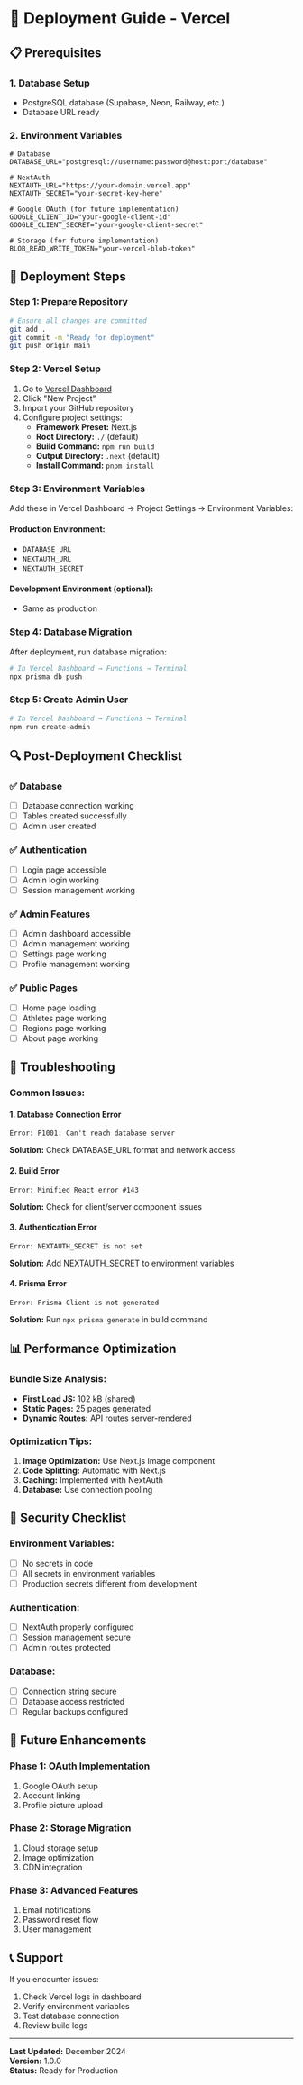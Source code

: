 # 🚀 Deployment Guide - Vercel

## 📋 Prerequisites

### 1. Database Setup
- PostgreSQL database (Supabase, Neon, Railway, etc.)
- Database URL ready

### 2. Environment Variables
```env
# Database
DATABASE_URL="postgresql://username:password@host:port/database"

# NextAuth
NEXTAUTH_URL="https://your-domain.vercel.app"
NEXTAUTH_SECRET="your-secret-key-here"

# Google OAuth (for future implementation)
GOOGLE_CLIENT_ID="your-google-client-id"
GOOGLE_CLIENT_SECRET="your-google-client-secret"

# Storage (for future implementation)
BLOB_READ_WRITE_TOKEN="your-vercel-blob-token"
```

## 🔧 Deployment Steps

### Step 1: Prepare Repository
```bash
# Ensure all changes are committed
git add .
git commit -m "Ready for deployment"
git push origin main
```

### Step 2: Vercel Setup
1. Go to [Vercel Dashboard](https://vercel.com/dashboard)
2. Click "New Project"
3. Import your GitHub repository
4. Configure project settings:
   - **Framework Preset:** Next.js
   - **Root Directory:** `./` (default)
   - **Build Command:** `npm run build`
   - **Output Directory:** `.next` (default)
   - **Install Command:** `pnpm install`

### Step 3: Environment Variables
Add these in Vercel Dashboard → Project Settings → Environment Variables:

#### Production Environment:
- `DATABASE_URL`
- `NEXTAUTH_URL`
- `NEXTAUTH_SECRET`

#### Development Environment (optional):
- Same as production

### Step 4: Database Migration
After deployment, run database migration:
```bash
# In Vercel Dashboard → Functions → Terminal
npx prisma db push
```

### Step 5: Create Admin User
```bash
# In Vercel Dashboard → Functions → Terminal
npm run create-admin
```

## 🔍 Post-Deployment Checklist

### ✅ Database
- [ ] Database connection working
- [ ] Tables created successfully
- [ ] Admin user created

### ✅ Authentication
- [ ] Login page accessible
- [ ] Admin login working
- [ ] Session management working

### ✅ Admin Features
- [ ] Admin dashboard accessible
- [ ] Admin management working
- [ ] Settings page working
- [ ] Profile management working

### ✅ Public Pages
- [ ] Home page loading
- [ ] Athletes page working
- [ ] Regions page working
- [ ] About page working

## 🐛 Troubleshooting

### Common Issues:

#### 1. Database Connection Error
```
Error: P1001: Can't reach database server
```
**Solution:** Check DATABASE_URL format and network access

#### 2. Build Error
```
Error: Minified React error #143
```
**Solution:** Check for client/server component issues

#### 3. Authentication Error
```
Error: NEXTAUTH_SECRET is not set
```
**Solution:** Add NEXTAUTH_SECRET to environment variables

#### 4. Prisma Error
```
Error: Prisma Client is not generated
```
**Solution:** Run `npx prisma generate` in build command

## 📊 Performance Optimization

### Bundle Size Analysis:
- **First Load JS:** 102 kB (shared)
- **Static Pages:** 25 pages generated
- **Dynamic Routes:** API routes server-rendered

### Optimization Tips:
1. **Image Optimization:** Use Next.js Image component
2. **Code Splitting:** Automatic with Next.js
3. **Caching:** Implemented with NextAuth
4. **Database:** Use connection pooling

## 🔐 Security Checklist

### Environment Variables:
- [ ] No secrets in code
- [ ] All secrets in environment variables
- [ ] Production secrets different from development

### Authentication:
- [ ] NextAuth properly configured
- [ ] Session management secure
- [ ] Admin routes protected

### Database:
- [ ] Connection string secure
- [ ] Database access restricted
- [ ] Regular backups configured

## 🚀 Future Enhancements

### Phase 1: OAuth Implementation
1. Google OAuth setup
2. Account linking
3. Profile picture upload

### Phase 2: Storage Migration
1. Cloud storage setup
2. Image optimization
3. CDN integration

### Phase 3: Advanced Features
1. Email notifications
2. Password reset flow
3. User management

## 📞 Support

If you encounter issues:
1. Check Vercel logs in dashboard
2. Verify environment variables
3. Test database connection
4. Review build logs

---

**Last Updated:** December 2024  
**Version:** 1.0.0  
**Status:** Ready for Production 